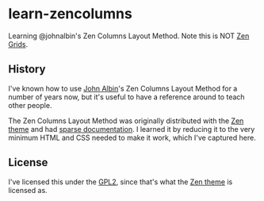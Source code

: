 # learn-zencolumns

Learning @johnalbin's Zen Columns Layout Method. Note this is NOT [Zen Grids](http://zengrids.com/).

## History

I've known how to use [John Albin](john.albin.net)'s Zen Columns Layout Method for a number of years now, but it's useful to have a reference around to teach other people.

The Zen Columns Layout Method was originally distributed with the [Zen theme](https://drupal.org/project/zen) and had [sparse documentation](https://drupal.org/node/201428). I learned it by reducing it to the very minimum HTML and CSS needed to make it work, which I've captured here.

## License

I've licensed this under the [GPL2](http://www.gnu.org/licenses/gpl-2.0.html), since that's what the [Zen theme](https://drupal.org/project/zen) is licensed as.
